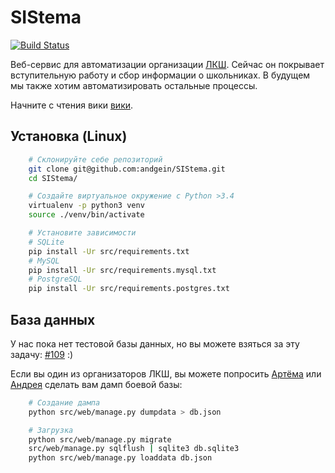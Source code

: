 # SIStema

[![Build Status](https://travis-ci.org/andgein/SIStema.svg?branch=master)](https://travis-ci.org/andgein/SIStema)

Веб-сервис для автоматизации организации [ЛКШ](http://lksh.ru). Сейчас он
покрывает вступительную работу и сбор информации о школьниках. В будущем мы
также хотим автоматизировать остальные процессы.

Начните с чтения вики [вики](https://github.com/andgein/SIStema/wiki).

## Установка (Linux)

```bash
    # Склонируйте себе репозиторий
    git clone git@github.com:andgein/SIStema.git
    cd SIStema/

    # Создайте виртуальное окружение с Python >3.4
    virtualenv -p python3 venv
    source ./venv/bin/activate

    # Установите зависимости
    # SQLite
    pip install -Ur src/requirements.txt
    # MySQL
    pip install -Ur src/requirements.mysql.txt
    # PostgreSQL
    pip install -Ur src/requirements.postgres.txt
```

## База данных

У нас пока нет тестовой базы данных, но вы можете взяться за эту задачу:
[#109](https://github.com/andgein/SIStema/issues/109) :)

Если вы один из организаторов ЛКШ, вы можете попросить
[Артёма](https://github.com/citxx) или [Андрея](https://github.com/andgein)
сделать вам дамп боевой базы:

```bash
    # Создание дампа
    python src/web/manage.py dumpdata > db.json

    # Загрузка
    python src/web/manage.py migrate
    src/web/manage.py sqlflush | sqlite3 db.sqlite3
    python src/web/manage.py loaddata db.json
```
